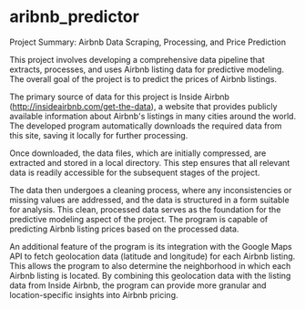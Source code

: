 # aribnb_predictor
Project Summary: Airbnb Data Scraping, Processing, and Price Prediction

This project involves developing a comprehensive data pipeline that extracts, processes, and uses Airbnb listing data for predictive modeling. The overall goal of the project is to predict the prices of Airbnb listings.

The primary source of data for this project is Inside Airbnb (http://insideairbnb.com/get-the-data), a website that provides publicly available information about Airbnb's listings in many cities around the world. The developed program automatically downloads the required data from this site, saving it locally for further processing.

Once downloaded, the data files, which are initially compressed, are extracted and stored in a local directory. This step ensures that all relevant data is readily accessible for the subsequent stages of the project.

The data then undergoes a cleaning process, where any inconsistencies or missing values are addressed, and the data is structured in a form suitable for analysis. This clean, processed data serves as the foundation for the predictive modeling aspect of the project. The program is capable of predicting Airbnb listing prices based on the processed data. 

An additional feature of the program is its integration with the Google Maps API to fetch geolocation data (latitude and longitude) for each Airbnb listing. This allows the program to also determine the neighborhood in which each Airbnb listing is located. By combining this geolocation data with the listing data from Inside Airbnb, the program can provide more granular and location-specific insights into Airbnb pricing.

